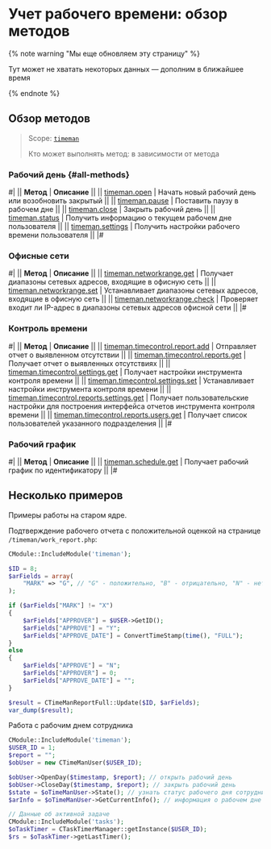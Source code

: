 # Учет рабочего времени: обзор методов

{% note warning "Мы еще обновляем эту страницу" %}

Тут может не хватать некоторых данных — дополним в ближайшее время

{% endnote %}


## Обзор методов 

> Scope: [`timeman`](../scopes/permissions.md)
>
> Кто может выполнять метод: в зависимости от метода

### Рабочий день {#all-methods}

#|
|| **Метод** | **Описание** ||
|| [timeman.open](./timeman-open.md) | Начать новый рабочий день или возобновить закрытый ||
|| [timeman.pause](./timeman-pause.md) | Поставить паузу в рабочем дне ||
|| [timeman.close](./timeman-close.md) | Закрыть рабочий день ||
|| [timeman.status](./timeman-status.md) | Получить информацию о текущем рабочем дне пользователя ||
|| [timeman.settings](./timeman-settings.md) | Получить настройки рабочего времени пользователя ||
|#

### Офисные сети

#|
|| **Метод** | **Описание** ||
|| [timeman.networkrange.get](./timeman-networkrange-get.md) | Получает диапазоны сетевых адресов, входящие в офисную сеть ||
|| [timeman.networkrange.set](./timeman-networkrange-set.md) | Устанавливает диапазоны сетевых адресов, входящие в офисную сеть ||
|| [timeman.networkrange.check](./timeman-networkrange-check.md) | Проверяет входит ли IP-адрес в диапазоны сетевых адресов офисной сети ||
|#

### Контроль времени

#|
|| **Метод** | **Описание** ||
|| [timeman.timecontrol.report.add](./timeman-timecontrol-report-add.md) | Отправляет отчет о выявленном отсутствии ||
|| [timeman.timecontrol.reports.get](./timeman-timecontrol-reports-get.md) | Получает отчет о выявленных отсутствиях ||
|| [timeman.timecontrol.settings.get](./timeman-timecontrol-settings-get.md) | Получает настройки инструмента контроля времени ||
|| [timeman.timecontrol.settings.set](./timeman-timecontrol-settings-set.md) | Устанавливает настройки инструмента контроля времени ||
|| [timeman.timecontrol.reports.settings.get](./timeman-timecontrol-reports-settings-get.md) | Получает пользовательские настройки для построения интерфейса отчетов инструмента контроля времени ||
|| [timeman.timecontrol.reports.users.get](./timeman-timecontrol-reports-users-get.md) | Получает список пользователей указанного подразделения ||
|#

### Рабочий график

#|
|| **Метод** | **Описание** ||
|| [timeman.schedule.get](./timeman-schedule-get.md) | Получает рабочий график по идентификатору ||
|#


## Несколько примеров

Примеры работы на старом ядре.

Подтверждение рабочего отчета с положительной оценкой на странице `/timeman/work_report.php`:

```php
CModule::IncludeModule('timeman');

$ID = 8;
$arFields = array(
    "MARK" => "G", // "G" - положительно, "B" - отрицательно, "N" - нет оценки, "X" - без подтверждения
);

if ($arFields["MARK"] != "X")
{
    $arFields["APPROVER"] = $USER->GetID();
    $arFields["APPROVE"] = "Y";
    $arFields["APPROVE_DATE"] = ConvertTimeStamp(time(), "FULL");
}
else
{
    $arFields["APPROVE"] = "N";
    $arFields["APPROVER"] = 0;
    $arFields["APPROVE_DATE"] = "";
}

$result = CTimeManReportFull::Update($ID, $arFields);
var_dump($result);
```

Работа с рабочим днем сотрудника

```php
CModule::IncludeModule('timeman');
$USER_ID = 1;
$report = "";
$obUser = new CTimeManUser($USER_ID);

$obUser->OpenDay($timestamp, $report); // открыть рабочий день
$obUser->CloseDay($timestamp, $report); // закрыть рабочий день
$state = $oTimeManUser->State(); // узнать статус рабочего дня сотрудника $USER_ID
$arInfo = $oTimeManUser->GetCurrentInfo(); // информация о рабочем дне сотрудника $USER_ID

// Данные об активной задаче
CModule::IncludeModule('tasks');
$oTaskTimer = CTaskTimerManager::getInstance($USER_ID);
$rs = $oTaskTimer->getLastTimer();
```